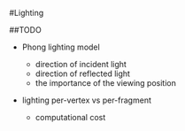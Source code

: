 #Lighting

##TODO

- Phong lighting model
  - direction of incident light
  - direction of reflected light
  - the importance of the viewing position

- lighting per-vertex vs per-fragment
  - computational cost

